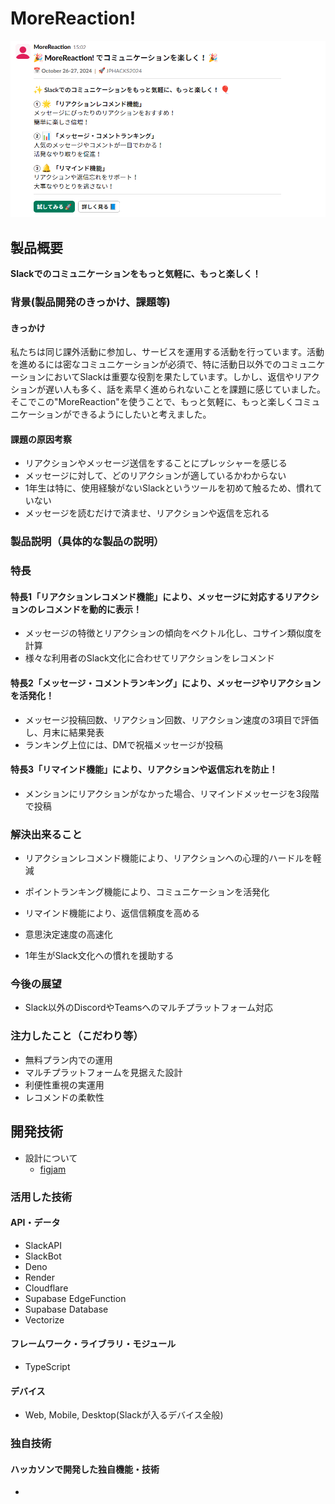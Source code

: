 # MoreReaction!

![](MoreReaction.png)

## 製品概要

**Slackでのコミュニケーションをもっと気軽に、もっと楽しく！**

### 背景(製品開発のきっかけ、課題等)

#### きっかけ

私たちは同じ課外活動に参加し、サービスを運用する活動を行っています。活動を進めるには密なコミュニケーションが必須で、特に活動日以外でのコミュニケーションにおいてSlackは重要な役割を果たしています。しかし、返信やリアクションが遅い人も多く、話を素早く進められないことを課題に感じていました。そこでこの"MoreReaction"を使うことで、もっと気軽に、もっと楽しくコミュニケーションができるようにしたいと考えました。

#### 課題の原因考察

* リアクションやメッセージ送信をすることにプレッシャーを感じる
* メッセージに対して、どのリアクションが適しているかわからない
* 1年生は特に、使用経験がないSlackというツールを初めて触るため、慣れていない
* メッセージを読むだけで済ませ、リアクションや返信を忘れる

<!-- #### 現在のチャットツールの課題

* コメント・リアクションに対する心理的ハードルが高い
* (メンションを宛てていて)連絡・リアクションが欲しいメッセージに対して何も反応がない
* 活気が無く、必要な情報交換などが行われない -->

### 製品説明（具体的な製品の説明）

<!-- 意思決定の高速化とSlack文化への慣れの援助を期待し、次の機能を実装しました。 -->

### 特長

#### 特長1「リアクションレコメンド機能」により、メッセージに対応するリアクションのレコメンドを動的に表示！

* メッセージの特徴とリアクションの傾向をベクトル化し、コサイン類似度を計算
* 様々な利用者のSlack文化に合わせてリアクションをレコメンド

#### 特長2「メッセージ・コメントランキング」により、メッセージやリアクションを活発化！

* メッセージ投稿回数、リアクション回数、リアクション速度の3項目で評価し、月末に結果発表
* ランキング上位には、DMで祝福メッセージが投稿

#### 特長3「リマインド機能」により、リアクションや返信忘れを防止！

* メンションにリアクションがなかった場合、リマインドメッセージを3段階で投稿

### 解決出来ること


* リアクションレコメンド機能により、リアクションへの心理的ハードルを軽減
* ポイントランキング機能により、コミュニケーションを活発化
* リマインド機能により、返信信頼度を高める

* 意思決定速度の高速化
* 1年生がSlack文化への慣れを援助する

### 今後の展望

* Slack以外のDiscordやTeamsへのマルチプラットフォーム対応

### 注力したこと（こだわり等）

* 無料プラン内での運用
* マルチプラットフォームを見据えた設計
* 利便性重視の実運用
* レコメンドの柔軟性

## 開発技術

* 設計について
  * [figjam](https://www.figma.com/board/uGAQhNI7xu9e9lT2fUmi2d/%E3%83%AA%E3%82%A2%E3%82%AF%E3%82%B7%E3%83%A7%E3%83%B3%E3%83%BB%E3%82%B3%E3%83%A1%E3%83%B3%E3%83%88%E3%83%A9%E3%83%B3%E3%82%AD%E3%83%B3%E3%82%B0%E6%A9%9F%E8%83%BD?node-id=36-1047&node-type=table&t=27j6yjInJIur9F7o-0)

### 活用した技術

#### API・データ

* SlackAPI
* SlackBot
* Deno
* Render
* Cloudflare
* Supabase EdgeFunction
* Supabase Database
* Vectorize

#### フレームワーク・ライブラリ・モジュール

* TypeScript

#### デバイス

* Web, Mobile, Desktop(Slackが入るデバイス全般)

### 独自技術

#### ハッカソンで開発した独自機能・技術

*